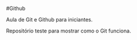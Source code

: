 #Github

Aula de Git e Github para iniciantes.

Repositório teste para mostrar como o Git funciona.
